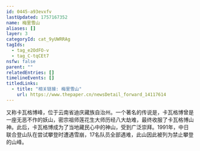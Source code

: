 ```yaml
---
id: 0445-a93evxfv
lastUpdated: 1757167352
name: 梅里雪山
aliases: []
layer: 3
categoryId: cat_9yUWRRAg
tagIds:
  - tag_e2OdFO-v
  - tag_C-tqCEt7
nsfw: false
parent: ""
relatedEntries: []
timelineEvents: []
titledLinks:
  - title: "相关链接: 梅里雪山"
    url: https://www.thepaper.cn/newsDetail_forward_14117614
---
```


又称卡瓦格博峰，位于云南省迪庆藏族自治州。一个著名的传说是，卡瓦格博曾是一座无恶不作的妖山，密宗祖师莲花生大师历经八大劫难，最终收服了卡瓦格博山神。此后，卡瓦格博成为了当地藏民心中的神山，受到广泛崇拜。1991年，中日联合登山队在尝试攀登时遭遇雪崩，17名队员全部遇难，此山因此被列为禁止攀登的山峰。